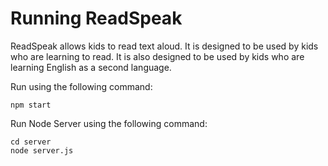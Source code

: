# Running ReadSpeak

ReadSpeak allows kids to read text aloud. It is designed to be used by kids who are learning to read. It is also designed to be used by kids who are learning English as a second language.

Run using the following command:
```
npm start
```

Run Node Server using the following command:
``` 
cd server
node server.js
```